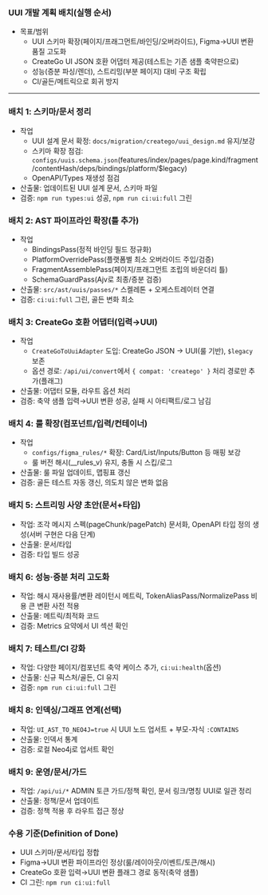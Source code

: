 ### UUI 개발 계획 배치(실행 순서)

- 목표/범위
  - UUI 스키마 확장(페이지/프래그먼트/바인딩/오버라이드), Figma→UUI 변환 품질 고도화
  - CreateGo UI JSON 호환 어댑터 제공(테스트는 기존 샘플 축약판으로)
  - 성능(증분 파싱/렌더), 스트리밍(부분 페이지) 대비 구조 확립
  - CI/골든/메트릭으로 회귀 방지

---

### 배치 1: 스키마/문서 정리
- 작업
  - UUI 설계 문서 확정: `docs/migration/creatego/uui_design.md` 유지/보강
  - 스키마 확장 점검: `configs/uuis.schema.json`(features/index/pages/page.kind/fragment/contentHash/deps/bindings/platform/$legacy)
  - OpenAPI/Types 재생성 점검
- 산출물: 업데이트된 UUI 설계 문서, 스키마 파일
- 검증: `npm run types:ui` 성공, `npm run ci:ui:full` 그린

### 배치 2: AST 파이프라인 확장(틀 추가)
- 작업
  - BindingsPass(정적 바인딩 필드 정규화)
  - PlatformOverridePass(플랫폼별 최소 오버라이드 주입/검증)
  - FragmentAssemblePass(페이지/프래그먼트 조립의 바운더리 틀)
  - SchemaGuardPass(Ajv로 최종/증분 검증)
- 산출물: `src/ast/uuis/passes/*` 스켈레톤 + 오케스트레이터 연결
- 검증: `ci:ui:full` 그린, 골든 변화 최소

### 배치 3: CreateGo 호환 어댑터(입력→UUI)
- 작업
  - `CreateGoToUuiAdapter` 도입: CreateGo JSON → UUI(룰 기반), `$legacy` 보존
  - 옵션 경로: `/api/ui/convert`에서 `{ compat: 'creatego' }` 처리 경로만 추가(플래그)
- 산출물: 어댑터 모듈, 라우트 옵션 처리
- 검증: 축약 샘플 입력→UUI 변환 성공, 실패 시 아티팩트/로그 남김

### 배치 4: 룰 확장(컴포넌트/입력/컨테이너)
- 작업
  - `configs/figma_rules/*` 확장: Card/List/Inputs/Button 등 매핑 보강
  - 룰 버전 해시(__rules_v) 유지, 충돌 시 스킵/로그
- 산출물: 룰 파일 업데이트, 맵핑표 갱신
- 검증: 골든 테스트 자동 갱신, 의도치 않은 변화 없음

### 배치 5: 스트리밍 사양 초안(문서+타입)
- 작업: 조각 메시지 스펙(pageChunk/pagePatch) 문서화, OpenAPI 타입 정의 생성(서버 구현은 다음 단계)
- 산출물: 문서/타입
- 검증: 타입 빌드 성공

### 배치 6: 성능·증분 처리 고도화
- 작업: 해시 재사용률/변환 레이턴시 메트릭, TokenAliasPass/NormalizePass 비용 큰 변환 사전 적용
- 산출물: 메트릭/최적화 코드
- 검증: Metrics 요약에서 UI 섹션 확인

### 배치 7: 테스트/CI 강화
- 작업: 다양한 페이지/컴포넌트 축약 케이스 추가, `ci:ui:health`(옵션)
- 산출물: 신규 픽스처/골든, CI 유지
- 검증: `npm run ci:ui:full` 그린

### 배치 8: 인덱싱/그래프 연계(선택)
- 작업: `UI_AST_TO_NEO4J=true` 시 UUI 노드 업서트 + 부모-자식 `:CONTAINS`
- 산출물: 인덱서 통계
- 검증: 로컬 Neo4j로 업서트 확인

### 배치 9: 운영/문서/가드
- 작업: `/api/ui/*` ADMIN 토큰 가드/정책 확인, 문서 링크/명칭 UUI로 일관 정리
- 산출물: 정책/문서 업데이트
- 검증: 정책 적용 후 라우트 접근 정상

### 수용 기준(Definition of Done)
- UUI 스키마/문서/타입 정합
- Figma→UUI 변환 파이프라인 정상(룰/레이아웃/이벤트/토큰/해시)
- CreateGo 호환 입력→UUI 변환 플래그 경로 동작(축약 샘플)
- CI 그린: `npm run ci:ui:full`


